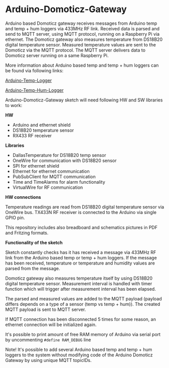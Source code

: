 Arduino-Domoticz-Gateway
=================

Arduino based Domoticz gateway receives messages from Arduino temp and temp + hum loggers via 433MHz RF link.
Received data is parsed and send to MQTT server, using MQTT protocol, running on a Raspberry Pi via ethernet.
The Domoticz gateway also measures temperature from DS18B20 digital temperature sensor. Measured temperature values are sent to
the Domoticz via the MQTT protocol. The MQTT server delivers data to Domoticz server running on a same Raspberry Pi.

More information about Arduino based temp and temp + hum loggers can be found via following links:

[Arduino-Temp-Logger](https://github.com/MikaPetteriLundgren/Arduino-Temp-Logger)

[Arduino-Temp-Hum-Logger](https://github.com/MikaPetteriLundgren/Arduino-Temp-Hum-Logger)
 
Arduino-Domoticz-Gateway sketch will need following HW and SW libraries to work:

**HW**

* Arduino and ethernet shield
* DS18B20 temperature sensor
* RX433 RF receiver

**Libraries**

* DallasTemperature for DS18B20 temp sensor
* OneWire for communication with DS18B20 sensor
* SPI for ethernet shield
* Ethernet for ethernet communication
* PubSubClient for MQTT communication
* Time and TimeAlarms for alarm functionality
* VirtualWire for RF communication

**HW connections**

Temperature readings are read from DS18B20 digital temperature sensor via OneWire bus.
TX433N RF receiver is connected to the Arduino via single GPIO pin.

This repository includes also breadboard and schematics pictures in PDF and Fritzing formats.

**Functionality of the sketch**

Sketch constantly checks has it has received a message via 433MHz RF link from the Arduino based temp or temp + hum loggers. 
If the message has been received, temperature or temperature and humidity values are parsed from the message.

Domoticz gateway also measures temperature itself by using DS18B20 digital temperature sensor. Measurement interval is handled with
timer function which will trigger after measurement interval has been elapsed.

The parsed and measured values are added to the MQTT payload (payload differs depends on a type of a sensor (temp vs temp + hum)). 
The created MQTT payload is sent to MQTT server.

If MQTT connection has been disconnected 5 times for some reason, an ethernet connection will be initialized again.

It's possible to print amount of free RAM memory of Arduino via serial port by uncommenting `#define RAM_DEBUG` line

Note! It's possible to add several Arduino based temp and temp + hum loggers to the system without modifying code of the 
Arduino Domoticz Gateway by using unique MQTT topicIDs.